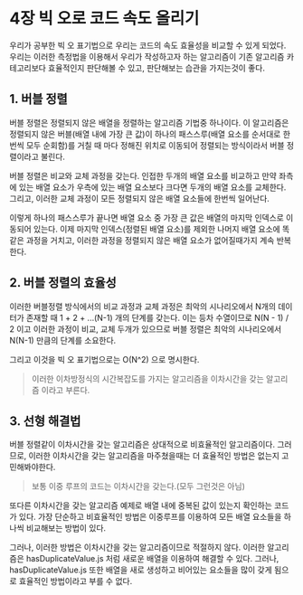 # 4장 빅 오로 코드 속도 올리기
우리가 공부한 빅 오 표기법으로 우리는 코드의 속도 효율성을 비교할 수 있게 되었다.
우리는 이러한 측정법을 이용해서 우리가 작성하고자 하는 알고리즘이 기존 알고리즘 카테고리보다 효율적인지 판단해볼 수 있고,
판단해보는 습관을 가지는것이 좋다.

## 1. 버블 정렬
버블 정렬은 정렬되지 않은 배열을 정렬하는 알고리즘 기법중 하나이다.
이 알고리즘은 정렬되지 않은 버블(배열 내에 가장 큰 값)이 하나의 패스스루(배열 요소를 순서대로 한번씩 모두 순회함)를 거칠 때 마다 정해진 위치로 이동되어 정렬되는 방식이라서
버블 정렬이라고 불린다.

버블 정렬은 비교와 교체 과정을 갖는다.
인접한 두개의 배열 요소를 비교하고 만약 좌측에 있는 배열 요소가 우측에 있는 배열 요소보다 크다면 두개의 배열 요소를 교체한다.
그리고, 이러한 교체 과정이 모든 정렬되지 않은 배열 요소들에 한번씩 일어난다.

이렇게 하나의 패스스루가 끝나면 배열 요소 중 가장 큰 값은 배열의 마지막 인덱스로 이동되어 있는다.
이제 마지막 인덱스(정렬된 배열 요소)를 제외한 나머지 배열 요소에 똑같은 과정을 거치고, 이러한 과정을 정렬되지 않은 배열 요소가 없어질때가지 계속 반복한다.

## 2. 버블 정렬의 효율성
이러한 버블정렬 방식에서의 비교 과정과 교체 과정은 최악의 시나리오에서 N개의 데이터가 존재할 때 1 + 2 + ...(N-1) 개의 단계를 갖는다.
이는 등차 수열이므로 N(N - 1) / 2 이고 이러한 과정이 비교, 교체 두개가 있으므로 버블 정렬은 최악의 시나리오에서 N(N-1) 만큼의 단계를 소요한다.

그리고 이것을 빅 오 표기법으로는 O(N^2) 으로 명시한다.

> 이러한 이차방정식의 시간복잡도를 가지는 알고리즘을 이차시간을 갖는 알고리즘 이라고 부른다.

## 3. 선형 해결법
버블 정렬같이 이차시간을 갖는 알고리즘은 상대적으로 비효율적인 알고리즘이다.
그러므로, 이러한 이차시간을 갖는 알고리즘을 마주쳤을때는 더 효율적인 방법은 없는지 고민해봐야한다.

> 보통 이중 루프의 코드는 이차시간을 갖는다.(모두 그런것은 아님)

또다른 이차시간을 갖는 알고리즘 예제로 배열 내에 중복된 값이 있는지 확인하는 코드가 있다.
가장 단순하고 비효율적인 방법은 이중루프를 이용하여 모든 배열 요소들을 하나씩 비교해보는 방법이 있다.

그러나, 이러한 방법은 이차시간을 갖는 알고리즘이므로 적절하지 않다.
이러한 알고리즘은 hasDuplicateValue.js 처럼 새로운 배열을 이용하여 해결할 수 있다.
그러나, hasDuplicateValue.js 또한 배열을 새로 생성하고 비어있는 요소들을 많이 갖게 됨으로 
효율적인 방법이라고 부를 수 없다.